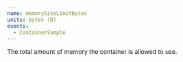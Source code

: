 ```yaml
---
name: memorySizeLimitBytes
units: bytes (B)
events:
  - ContainerSample
---
```


The total amount of memory the container is allowed to use.